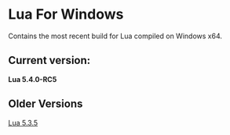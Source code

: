 # Lua For Windows
Contains the most recent build for Lua compiled on Windows x64.

## Current version: 
**Lua 5.4.0-RC5**

## Older Versions
[Lua 5.3.5](https://github.com/iViscosity/Lua-For-Windows/releases/download/5.3.5/Lua-For-Windows-5.3.5.zip)
